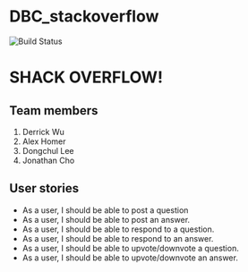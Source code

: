 # DBC_stackoverflow

![Build Status](https://travis-ci.org/nyc-squirrels-2015/DBC_stackoverflow.svg?branch=master)

# SHACK OVERFLOW!

## Team members
1. Derrick Wu
2. Alex Homer
3. Dongchul Lee
4. Jonathan Cho

## User stories
* As a user, I should be able to post a question
* As a user, I should be able to post an answer.
* As a user, I should be able to respond to a question.
* As a user, I should be able to respond to an answer.
* As a user, I should be able to upvote/downvote a question.
* As a user, I should be able to upvote/downvote an answer.
